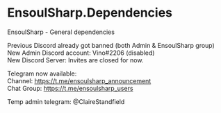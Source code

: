 # EnsoulSharp.Dependencies
EnsoulSharp - General dependencies

Previous Discord already got banned (both Admin & EnsoulSharp group)  
New Admin Discord account: Vino#2206 (disabled)  
New Discord Server: Invites are closed for now.

Telegram now available:  
Channel: https://t.me/ensoulsharp_announcement  
Chat Group: https://t.me/ensoulsharp_users  

Temp admin telegram: @ClaireStandfield  
